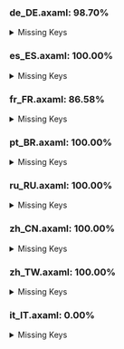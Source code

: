 ### de_DE.axaml: 98.70%


<details>
<summary>Missing Keys</summary>

- Text.Diff.SaveAsPatch
- Text.Diff.VisualLines.All
- Text.Hotkeys.Repo.CreateBranchOnCommit
- Text.Hotkeys.Repo.Fetch
- Text.Hotkeys.Repo.Pull
- Text.Hotkeys.Repo.Push
- Text.IssueLinkCM.OpenInBrowser
- Text.IssueLinkCM.CopyLink
- Text.Preference.Appearance.EditorFontSize

</details>

### es_ES.axaml: 100.00%


<details>
<summary>Missing Keys</summary>



</details>

### fr_FR.axaml: 86.58%


<details>
<summary>Missing Keys</summary>

- Text.About.Chart
- Text.AIAssistant
- Text.AIAssistant.Tip
- Text.BranchCM.FetchInto
- Text.ChangeCM.GenerateCommitMessage
- Text.CherryPick.AppendSourceToMessage
- Text.CherryPick.Mainline
- Text.CherryPick.Mainline.Tips
- Text.CommitCM.CherryPickMultiple
- Text.CommitCM.CustomAction
- Text.CommitCM.SquashCommitsSinceThis
- Text.CommitDetail.Info.WebLinks
- Text.Configure.CustomAction
- Text.Configure.CustomAction.Arguments
- Text.Configure.CustomAction.Arguments.Tip
- Text.Configure.CustomAction.Executable
- Text.Configure.CustomAction.Name
- Text.Configure.CustomAction.Scope
- Text.Configure.CustomAction.Scope.Commit
- Text.Configure.CustomAction.Scope.Repository
- Text.Configure.Git.DefaultRemote
- Text.Configure.Git.EnablePruneOnFetch
- Text.Configure.Git.EnableSignOff
- Text.Configure.IssueTracker.AddSampleGitLabIssue
- Text.Configure.IssueTracker.AddSampleGitLabMergeRequest
- Text.Configure.OpenAI
- Text.Configure.OpenAI.Prefered
- Text.Configure.OpenAI.Prefered.Tip
- Text.ConfigureWorkspace
- Text.ConfigureWorkspace.Color
- Text.ConfigureWorkspace.Restore
- Text.ConventionalCommit
- Text.ConventionalCommit.BreakingChanges
- Text.ConventionalCommit.ClosedIssue
- Text.ConventionalCommit.Detail
- Text.ConventionalCommit.Scope
- Text.ConventionalCommit.ShortDescription
- Text.ConventionalCommit.Type
- Text.Diff.IgnoreWhitespace
- Text.Diff.SaveAsPatch
- Text.Diff.VisualLines.All
- Text.Discard.IncludeIgnored
- Text.ExecuteCustomAction
- Text.ExecuteCustomAction.Name
- Text.FileHistory.FileChange
- Text.GitLFS.Locks.OnlyMine
- Text.Histories.Header.AuthorTime
- Text.Histories.Tips
- Text.Histories.Tips.MacOS
- Text.Histories.Tips.Prefix
- Text.Hotkeys.Repo.CommitWithAutoStage
- Text.Hotkeys.Repo.CreateBranchOnCommit
- Text.Hotkeys.Repo.DiscardSelected
- Text.Hotkeys.Repo.Fetch
- Text.Hotkeys.Repo.Pull
- Text.Hotkeys.Repo.Push
- Text.IssueLinkCM.OpenInBrowser
- Text.IssueLinkCM.CopyLink
- Text.MoveRepositoryNode
- Text.MoveRepositoryNode.Target
- Text.Preference.AI
- Text.Preference.AI.AnalyzeDiffPrompt
- Text.Preference.AI.ApiKey
- Text.Preference.AI.GenerateSubjectPrompt
- Text.Preference.AI.Model
- Text.Preference.AI.Name
- Text.Preference.AI.Server
- Text.Preference.Appearance.EditorFontSize
- Text.Preference.General.ShowAuthorTime
- Text.Preference.Integration
- Text.Preference.Shell
- Text.Preference.Shell.Type
- Text.Preference.Shell.Path
- Text.Repository.AutoFetching
- Text.Repository.CustomActions
- Text.Repository.CustomActions.Empty
- Text.Repository.EnableReflog
- Text.Repository.Search.InCurrentBranch
- Text.ScanRepositories
- Text.ScanRepositories.RootDir
- Text.Squash.Into
- Text.Stash.KeepIndex
- Text.Stash.OnlyStagedChanges
- Text.Stash.TipForSelectedFiles
- Text.Statistics.Overview
- Text.TagCM.CopyMessage
- Text.Welcome.Move
- Text.Welcome.ScanDefaultCloneDir
- Text.WorkingCopy.CommitTip
- Text.WorkingCopy.CommitWithAutoStage
- Text.WorkingCopy.ConfirmCommitWithoutFiles
- Text.Workspace
- Text.Workspace.Configure

</details>

### pt_BR.axaml: 100.00%


<details>
<summary>Missing Keys</summary>



</details>

### ru_RU.axaml: 100.00%


<details>
<summary>Missing Keys</summary>



</details>

### zh_CN.axaml: 100.00%


<details>
<summary>Missing Keys</summary>



</details>

### zh_TW.axaml: 100.00%


<details>
<summary>Missing Keys</summary>



</details>

### it_IT.axaml: 0.00%


<details>
<summary>Missing Keys</summary>

- all

</details>
